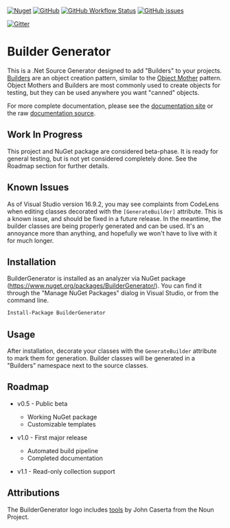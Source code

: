 [![Nuget](https://img.shields.io/nuget/dt/buildergenerator)](https://www.nuget.org/packages/BuilderGenerator/)
[![GitHub](https://img.shields.io/github/license/melgrubb/buildergenerator)](https://opensource.org/licenses/MIT)
[![GitHub Workflow Status](https://img.shields.io/github/workflow/status/MelGrubb/BuilderGenerator/CI%20Workflow)](https://github.com/MelGrubb/BuilderGenerator/actions/workflows/CI%20Workflow.yml)
[![GitHub issues](https://img.shields.io/github/issues/melgrubb/buildergenerator)](https://github.com/MelGrubb/BuilderGenerator/issues)

[![Gitter](https://img.shields.io/gitter/room/melgrubb/buildergenerator?logo=gitter)](https://gitter.im/BuilderGenerator/community)


# Builder Generator #

This is a .Net Source Generator designed to add "Builders" to your projects. [Builders](https://en.wikipedia.org/wiki/Builder_pattern) are an object creation pattern, similar to the [Object Mother](https://martinfowler.com/bliki/ObjectMother.html) pattern. Object Mothers and Builders are most commonly used to create objects for testing, but they can be used anywhere you want "canned" objects.

For more complete documentation, please see the [documentation site](https://melgrubb.github.io/BuilderGenerator/) or the raw [documentation source](https://github.com/MelGrubb/BuilderGenerator/blob/main/docs/index.md).

## Work In Progress ##

This project and NuGet package are considered beta-phase. It is ready for general testing, but is not yet considered completely done. See the Roadmap section for further details.

## Known Issues ##

As of Visual Studio version 16.9.2, you may see complaints from CodeLens when editing classes decorated with the ```[GenerateBuilder]``` attribute. This is a known issue, and should be fixed in a future release. In the meantime, the builder classes are being properly generated and can be used. It's an annoyance more than anything, and hopefully we won't have to live with it for much longer.

## Installation ##

BuilderGenerator is installed as an analyzer via NuGet package (https://www.nuget.org/packages/BuilderGenerator/). You can find it through the "Manage NuGet Packages" dialog in Visual Studio, or from the command line.

```ps
Install-Package BuilderGenerator
```

## Usage ##

After installation, decorate your classes with the ```GenerateBuilder``` attribute to mark them for generation. Builder classes will be generated in a "Builders" namespace next to the source classes.

## Roadmap ##

- v0.5 - Public beta
  - Working NuGet package
  - Customizable templates

- v1.0 - First major release
  - Automated build pipeline
  - Completed documentation

- v1.1 - Read-only collection support

## Attributions ##

The BuilderGenerator logo includes [tools](https://thenounproject.com/term/tools/11192) by John Caserta from the Noun Project.
